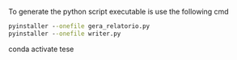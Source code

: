 To generate the python script executable is use the following cmd
```cmd
pyinstaller --onefile gera_relatorio.py
pyinstaller --onefile writer.py
```

conda activate tese